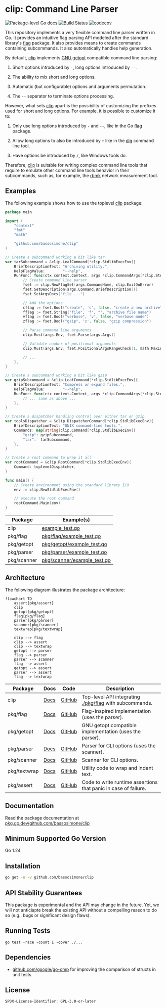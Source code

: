 # clip: Command Line Parser

[![Package-level Go docs](https://pkg.go.dev/badge/github.com/bassosimone/clip)](https://pkg.go.dev/github.com/bassosimone/clip) [![Build Status](https://github.com/bassosimone/clip/actions/workflows/go.yml/badge.svg)](https://github.com/bassosimone/clip/actions) [![codecov](https://codecov.io/gh/bassosimone/clip/branch/main/graph/badge.svg)](https://codecov.io/gh/bassosimone/clip)

This repository implements a very flexible command line parser
written in Go. It provides an intuitive flag parsing API modeled
after the standard library's [flag](https://pkg.go.dev/flag)
package. It also provides means to create commands containing
subcommands. It also automatically handles help generation.

By default, [clip](https://github.com/bassosimone/clip) implements
[GNU getopt](https://linux.die.net/man/3/getopt) compatible
command line parsing:

1. Short options introduced by `-`, long options introduced by `--`.

2. The ability to mix short and long options.

3. Automatic (but configurable) options and arguments permutation.

4. The `--` separator to terminate options processing.

However, what sets [clip](https://github.com/bassosimone/clip) apart is
the possibility of customizing the prefixes used for short and long
options. For example, it is possible to customize it to:

1. Only use long options introduced by `-` and `--`, like in the
Go [flag](https://pkg.go.dev/flag) package.

2. Allow long options to also be introduced by `+` like in the
[dig](https://linux.die.net/man/1/dig) command line tool.

3. Have options be introduced by `/`, like Windows tools do.

Therefore, [clip](https://github.com/bassosimone/clip) is suitable
for writing complex command line tools that require to emulate other
command line tools behavior in their subcommands, such as, for
example, the [rbmk](https://github.com/rbmk-project/rbmk)
network measurement tool.

## Examples

The following example shows how to use the toplevel [clip](.) package:

```Go
package main

import (
	"context"
	"fmt"
	"math"

	"github.com/bassosimone/clip"
)

// Create a subcommand working a bit like tar
var tarSubcommand = &clip.LeafCommand[*clip.StdlibExecEnv]{
	BriefDescriptionText: "Archiving utility.",
	HelpFlagValue:        "--help",
	RunFunc: func(ctx context.Context, args *clip.CommandArgs[*clip.StdlibExecEnv]) error {
		// Create command line parser
		fset := clip.NewFlagSet(args.CommandName, clip.ExitOnError)
		fset.SetDescription(args.Command.BriefDescription())
		fset.SetArgsDocs("file ...")

		// Add the options
		cflag := fset.Bool("create", 'c', false, "create a new archive")
		fflag := fset.String("file", 'f', "", "archive file name")
		vflag := fset.Bool("verbose", 'v', false, "verbose mode")
		zflag := fset.Bool("gzip", 'z', false, "gzip compression")

		// Parse command line arguments
		clip.Must(args.Env, fset.Parse(args.Args))

		// Validate number of positional arguments
		clip.Must(args.Env, fset.PositionalArgsRangeCheck(1, math.MaxInt))

		// ...
	},
}

// Create a subcommand working a bit like gzip
var gzipSubcommand = &clip.LeafCommand[*clip.StdlibExecEnv]{
	BriefDescriptionText: "Compress or expand files.",
	HelpFlagValue:        "--help",
	RunFunc: func(ctx context.Context, args *clip.CommandArgs[*clip.StdlibExecEnv]) error {
		// ... same as above ...
	},
}

// Create a dispatcher handling control over either tar or gzip
var toolsDispatcher = &clip.DispatcherCommand[*clip.StdlibExecEnv]{
	BriefDescriptionText: "UNIX command-line tools.",
	Commands: map[string]clip.Command[*clip.StdlibExecEnv]{
		"gzip": gzipSubcommand,
		"tar":  tarSubcommand,
	},
}

// Create a root command to wrap it all
var rootCommand = &clip.RootCommand[*clip.StdlibExecEnv]{
	Command: toplevelDispatcher,
}

func main() {
	// Create environment using the standard library I/O
	env := clip.NewStdlibExecEnv()

	// execute the root command
	rootCommand.Main(env)
}
```

| Package      | Example(s)                                                                                  |
|--------------|--------------------------------------------------------------------------------------------|
| clip         | [example_test.go](example_test.go)                                                         |
| pkg/flag     | [pkg/flag/example_test.go](pkg/flag/example_test.go)                                       |
| pkg/getopt   | [pkg/getopt/example_test.go](pkg/getopt/example_test.go)                                   |
| pkg/parser   | [pkg/parser/example_test.go](pkg/parser/example_test.go)                                   |
| pkg/scanner  | [pkg/scanner/example_test.go](pkg/scanner/example_test.go)                                 |

## Architecture

The following diagram illustrates the package architecture:

```mermaid
flowchart TD
    assert[pkg/assert]
    clip
    getopt[pkg/getopt]
    flag[pkg/flag]
    parser[pkg/parser]
    scanner[pkg/scanner]
    textwrap[pkg/textwrap]

    clip --> flag
    clip --> assert
    clip --> textwrap
    getopt --> parser
    flag --> parser
    parser --> scanner
    flag --> assert
    getopt --> assert
    parser --> assert
    flag --> textwrap
```

| Package      | Docs                                                                 | Code                                                                 | Description                                                      |
|--------------|----------------------------------------------------------------------|----------------------------------------------------------------------|------------------------------------------------------------------|
| clip         | [Docs](https://pkg.go.dev/github.com/bassosimone/clip)              | [GitHub](https://github.com/bassosimone/clip)                        | Top-level API integrating [./pkg/flag](./pkg/flag) with subcommands. |
| pkg/flag     | [Docs](https://pkg.go.dev/github.com/bassosimone/clip/pkg/flag)     | [GitHub](https://github.com/bassosimone/clip/tree/main/pkg/flag)     | Flag-inspired implementation (uses the parser).                  |
| pkg/getopt   | [Docs](https://pkg.go.dev/github.com/bassosimone/clip/pkg/getopt)   | [GitHub](https://github.com/bassosimone/clip/tree/main/pkg/getopt)   | GNU getopt compatible implementation (uses the parser).           |
| pkg/parser   | [Docs](https://pkg.go.dev/github.com/bassosimone/clip/pkg/parser)   | [GitHub](https://github.com/bassosimone/clip/tree/main/pkg/parser)   | Parser for CLI options (uses the scanner).                       |
| pkg/scanner  | [Docs](https://pkg.go.dev/github.com/bassosimone/clip/pkg/scanner)  | [GitHub](https://github.com/bassosimone/clip/tree/main/pkg/scanner)  | Scanner for CLI options.                                         |
| pkg/textwrap | [Docs](https://pkg.go.dev/github.com/bassosimone/clip/pkg/textwrap) | [GitHub](https://github.com/bassosimone/clip/tree/main/pkg/textwrap) | Utility code to wrap and indent text.                            |
| pkg/assert   | [Docs](https://pkg.go.dev/github.com/bassosimone/clip/pkg/assert)   | [GitHub](https://github.com/bassosimone/clip/tree/main/pkg/assert)   | Code to write runtime assertions that panic in case of failure.   |

## Documentation

Read the package documentation at [pkg.go.dev/github.com/bassosimone/clip](https://pkg.go.dev/github.com/bassosimone/clip)

## Minimum Supported Go Version

Go 1.24

## Installation

```bash
go get -u -v github.com/bassosimone/clip
```

## API Stability Guarantees

This package is experimental and the API may change in the future. Yet,
we will not anticiapte break the existing API without a compelling reason
to do so (e.g., bugs or significant design flaws).

## Running Tests

```
go test -race -count 1 -cover ./...
```

## Dependencies

- [github.com/google/go-cmp](https://pkg.go.dev/github.com/google/go-cmp)
for improving the comparison of structs in unit tests.

## License

```
SPDX-License-Identifier: GPL-3.0-or-later
```
